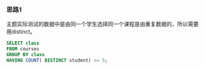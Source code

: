 ### 思路1

主题实际测试的数据中是由同一个学生选择同一个课程是由重复数据的，所以需要用distinct。

```sql
SELECT class
FROM courses
GROUP BY class
HAVING COUNT( DISTINCT student) >= 5;
```
